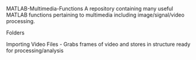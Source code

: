 MATLAB-Multimedia-Functions
A repository containing many useful MATLAB functions pertaining to multimedia including image/signal/video processing.

Folders

Importing Video Files - Grabs frames of video and stores in structure ready for processing/analysis
